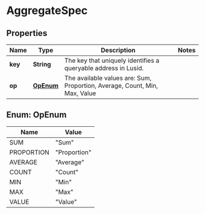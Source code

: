 

# AggregateSpec


## Properties

Name | Type | Description | Notes
------------ | ------------- | ------------- | -------------
**key** | **String** | The key that uniquely identifies a queryable address in Lusid. | 
**op** | [**OpEnum**](#OpEnum) | The available values are: Sum, Proportion, Average, Count, Min, Max, Value | 



## Enum: OpEnum

Name | Value
---- | -----
SUM | &quot;Sum&quot;
PROPORTION | &quot;Proportion&quot;
AVERAGE | &quot;Average&quot;
COUNT | &quot;Count&quot;
MIN | &quot;Min&quot;
MAX | &quot;Max&quot;
VALUE | &quot;Value&quot;



